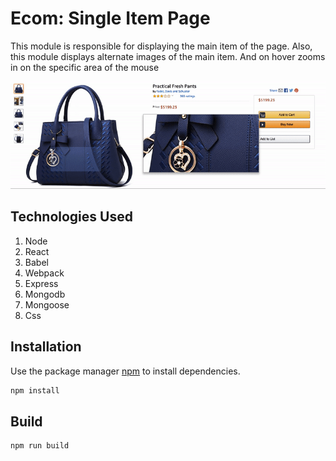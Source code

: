 # Ecom: Single Item Page
This module is responsible for displaying the main item of the page.
Also, this module displays alternate images of the main item.
And on hover zooms in on the specific area of the mouse

![Web Demo](demo/amazon.gif)

## Technologies Used
1. Node
2. React
3. Babel
4. Webpack
5. Express
6. Mongodb
7. Mongoose
8. Css

## Installation

Use the package manager [npm](https://www.npmjs.com/get-npm) to install dependencies.
```bash
npm install
```

## Build

```node
npm run build
